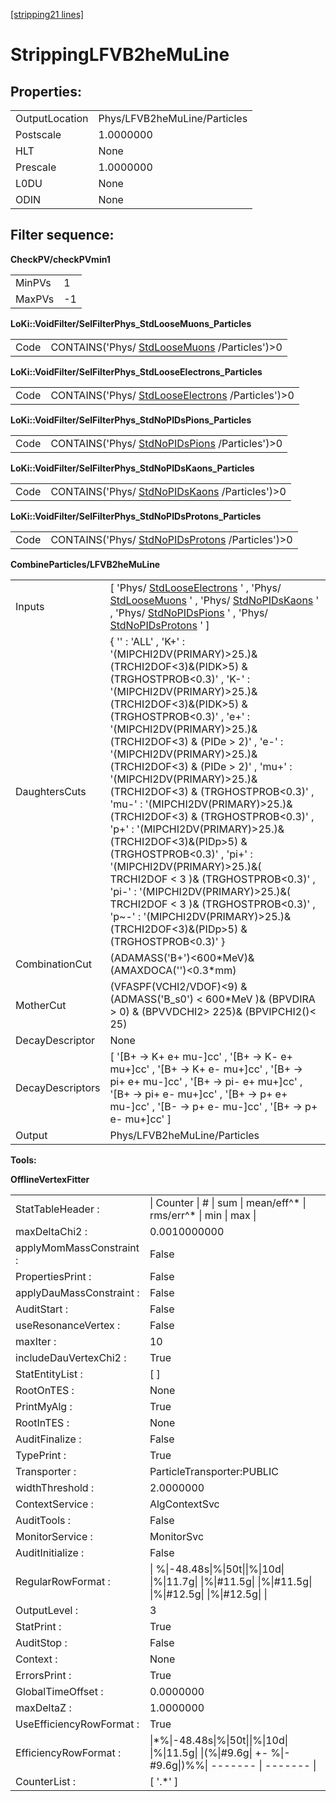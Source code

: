 [[stripping21 lines]](./stripping21-leptonic)

# StrippingLFVB2heMuLine

## Properties:

|                |                              |
|----------------|------------------------------|
| OutputLocation | Phys/LFVB2heMuLine/Particles |
| Postscale      | 1.0000000                    |
| HLT            | None                         |
| Prescale       | 1.0000000                    |
| L0DU           | None                         |
| ODIN           | None                         |

## Filter sequence:

**CheckPV/checkPVmin1**

|        |     |
|--------|-----|
| MinPVs | 1   |
| MaxPVs | -1  |

**LoKi::VoidFilter/SelFilterPhys_StdLooseMuons_Particles**

|      |                                                                              |
|------|------------------------------------------------------------------------------|
| Code | CONTAINS('Phys/ [StdLooseMuons](./stripping21-stdloosemuons) /Particles')\>0 |

**LoKi::VoidFilter/SelFilterPhys_StdLooseElectrons_Particles**

|      |                                                                                      |
|------|--------------------------------------------------------------------------------------|
| Code | CONTAINS('Phys/ [StdLooseElectrons](./stripping21-stdlooseelectrons) /Particles')\>0 |

**LoKi::VoidFilter/SelFilterPhys_StdNoPIDsPions_Particles**

|      |                                                                                |
|------|--------------------------------------------------------------------------------|
| Code | CONTAINS('Phys/ [StdNoPIDsPions](./stripping21-stdnopidspions) /Particles')\>0 |

**LoKi::VoidFilter/SelFilterPhys_StdNoPIDsKaons_Particles**

|      |                                                                                |
|------|--------------------------------------------------------------------------------|
| Code | CONTAINS('Phys/ [StdNoPIDsKaons](./stripping21-stdnopidskaons) /Particles')\>0 |

**LoKi::VoidFilter/SelFilterPhys_StdNoPIDsProtons_Particles**

|      |                                                                                    |
|------|------------------------------------------------------------------------------------|
| Code | CONTAINS('Phys/ [StdNoPIDsProtons](./stripping21-stdnopidsprotons) /Particles')\>0 |

**CombineParticles/LFVB2heMuLine**

|                  |                                                                                                                                                                                                                                                                                                                                                                                                                                                                                                                                                                                                                                                                                                                                                                                                                |
|------------------|----------------------------------------------------------------------------------------------------------------------------------------------------------------------------------------------------------------------------------------------------------------------------------------------------------------------------------------------------------------------------------------------------------------------------------------------------------------------------------------------------------------------------------------------------------------------------------------------------------------------------------------------------------------------------------------------------------------------------------------------------------------------------------------------------------------|
| Inputs           | [ 'Phys/ [StdLooseElectrons](./stripping21-stdlooseelectrons) ' , 'Phys/ [StdLooseMuons](./stripping21-stdloosemuons) ' , 'Phys/ [StdNoPIDsKaons](./stripping21-stdnopidskaons) ' , 'Phys/ [StdNoPIDsPions](./stripping21-stdnopidspions) ' , 'Phys/ [StdNoPIDsProtons](./stripping21-stdnopidsprotons) ' ]                                                                                                                                                                                                                                                                                                                                                                                                                                                                                                  |
| DaughtersCuts    | { '' : 'ALL' , 'K+' : '(MIPCHI2DV(PRIMARY)\>25.)&(TRCHI2DOF\<3)&(PIDK\>5) & (TRGHOSTPROB\<0.3)' , 'K-' : '(MIPCHI2DV(PRIMARY)\>25.)&(TRCHI2DOF\<3)&(PIDK\>5) & (TRGHOSTPROB\<0.3)' , 'e+' : '(MIPCHI2DV(PRIMARY)\>25.)&(TRCHI2DOF\<3) & (PIDe \> 2)' , 'e-' : '(MIPCHI2DV(PRIMARY)\>25.)&(TRCHI2DOF\<3) & (PIDe \> 2)' , 'mu+' : '(MIPCHI2DV(PRIMARY)\>25.)&(TRCHI2DOF\<3) & (TRGHOSTPROB\<0.3)' , 'mu-' : '(MIPCHI2DV(PRIMARY)\>25.)&(TRCHI2DOF\<3) & (TRGHOSTPROB\<0.3)' , 'p+' : '(MIPCHI2DV(PRIMARY)\>25.)&(TRCHI2DOF\<3)&(PIDp\>5) & (TRGHOSTPROB\<0.3)' , 'pi+' : '(MIPCHI2DV(PRIMARY)\>25.)&( TRCHI2DOF \< 3 )& (TRGHOSTPROB\<0.3)' , 'pi-' : '(MIPCHI2DV(PRIMARY)\>25.)&( TRCHI2DOF \< 3 )& (TRGHOSTPROB\<0.3)' , 'p\~-' : '(MIPCHI2DV(PRIMARY)\>25.)&(TRCHI2DOF\<3)&(PIDp\>5) & (TRGHOSTPROB\<0.3)' } |
| CombinationCut   | (ADAMASS('B+')\<600\*MeV)& (AMAXDOCA('')\<0.3\*mm)                                                                                                                                                                                                                                                                                                                                                                                                                                                                                                                                                                                                                                                                                                                                                             |
| MotherCut        | (VFASPF(VCHI2/VDOF)\<9) & (ADMASS('B_s0') \< 600\*MeV )& (BPVDIRA \> 0) & (BPVVDCHI2\> 225)& (BPVIPCHI2()\< 25)                                                                                                                                                                                                                                                                                                                                                                                                                                                                                                                                                                                                                                                                                                |
| DecayDescriptor  | None                                                                                                                                                                                                                                                                                                                                                                                                                                                                                                                                                                                                                                                                                                                                                                                                           |
| DecayDescriptors | [ '[B+ -\> K+ e+ mu-]cc' , '[B+ -\> K- e+ mu+]cc' , '[B+ -\> K+ e- mu+]cc' , '[B+ -\> pi+ e+ mu-]cc' , '[B+ -\> pi- e+ mu+]cc' , '[B+ -\> pi+ e- mu+]cc' , '[B+ -\> p+ e+ mu-]cc' , '[B- -\> p+ e- mu-]cc' , '[B+ -\> p+ e- mu+]cc' ]                                                                                                                                                                                                                                                                                                                                                                                                                                                                                                                                                      |
| Output           | Phys/LFVB2heMuLine/Particles                                                                                                                                                                                                                                                                                                                                                                                                                                                                                                                                                                                                                                                                                                                                                                                   |

****Tools:****

**OfflineVertexFitter**

|                          |                                                                                                           |
|--------------------------|-----------------------------------------------------------------------------------------------------------|
| StatTableHeader :        | \| Counter \| \# \| sum \| mean/eff^\* \| rms/err^\* \| min \| max \|                                     |
| maxDeltaChi2 :           | 0.0010000000                                                                                              |
| applyMomMassConstraint : | False                                                                                                     |
| PropertiesPrint :        | False                                                                                                     |
| applyDauMassConstraint : | False                                                                                                     |
| AuditStart :             | False                                                                                                     |
| useResonanceVertex :     | False                                                                                                     |
| maxIter :                | 10                                                                                                        |
| includeDauVertexChi2 :   | True                                                                                                      |
| StatEntityList :         | [ ]                                                                                                     |
| RootOnTES :              | None                                                                                                      |
| PrintMyAlg :             | True                                                                                                      |
| RootInTES :              | None                                                                                                      |
| AuditFinalize :          | False                                                                                                     |
| TypePrint :              | True                                                                                                      |
| Transporter :            | ParticleTransporter:PUBLIC                                                                                |
| widthThreshold :         | 2.0000000                                                                                                 |
| ContextService :         | AlgContextSvc                                                                                             |
| AuditTools :             | False                                                                                                     |
| MonitorService :         | MonitorSvc                                                                                                |
| AuditInitialize :        | False                                                                                                     |
| RegularRowFormat :       | \| %\|-48.48s\|%\|50t\|\|%\|10d\| \|%\|11.7g\| \|%\|#11.5g\| \|%\|#11.5g\| \|%\|#12.5g\| \|%\|#12.5g\| \| |
| OutputLevel :            | 3                                                                                                         |
| StatPrint :              | True                                                                                                      |
| AuditStop :              | False                                                                                                     |
| Context :                | None                                                                                                      |
| ErrorsPrint :            | True                                                                                                      |
| GlobalTimeOffset :       | 0.0000000                                                                                                 |
| maxDeltaZ :              | 1.0000000                                                                                                 |
| UseEfficiencyRowFormat : | True                                                                                                      |
| EfficiencyRowFormat :    | \|\*%\|-48.48s\|%\|50t\|\|%\|10d\| \|%\|11.5g\| \|(%\|#9.6g\| +- %\|-#9.6g\|)%%\| ------- \| ------- \|   |
| CounterList :            | [ '.\*' ]                                                                                               |

